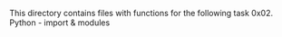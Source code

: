 This directory contains files with functions for the following task
0x02. Python - import & modules
